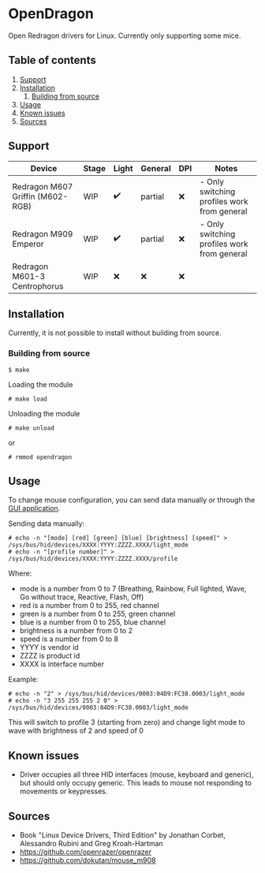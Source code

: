 # OpenDragon

Open Redragon drivers for Linux. Currently only supporting some mice.

## Table of contents

1. [Support](#support)
2. [Installation](#installation)
   1. [Building from source](#building-from-source)
3. [Usage](#usage)
4. [Known issues](#known-issues)
5. [Sources](#sources)

## Support

| Device                           | Stage | Light | General | DPI | Notes                                       |
| -------------------------------- | ----- | ----- | ------- | --- | ------------------------------------------- |
| Redragon M607 Griffin (M602-RGB) | WIP   | ✔️    | partial | ❌  | - Only switching profiles work from general |
| Redragon M909 Emperor            | WIP   | ✔️    | partial | ❌  | - Only switching profiles work from general |
| Redragon M601-3 Centrophorus     | WIP   | ❌    | ❌      | ❌  |                                             |

## Installation

Currently, it is not possible to install without building from source.

### Building from source

```
$ make
```

Loading the module

```
# make load
```

Unloading the module

```
# make unload
```

or

```
# rmmod opendragon
```

## Usage

To change mouse configuration, you can send data manually or through the [GUI application](https://github.com/GrbavaCigla/opendragui).

Sending data manually:

```
# echo -n "[mode] [red] [green] [blue] [brightness] [speed]" > /sys/bus/hid/devices/XXXX:YYYY:ZZZZ.XXXX/light_mode
# echo -n "[profile number]" > /sys/bus/hid/devices/XXXX:YYYY:ZZZZ.XXXX/profile
```

Where:

- mode is a number from 0 to 7 (Breathing, Rainbow, Full lighted, Wave, Go without trace, Reactive, Flash, Off)
- red is a number from 0 to 255, red channel
- green is a number from 0 to 255, green channel
- blue is a number from 0 to 255, blue channel
- brightness is a number from 0 to 2
- speed is a number from 0 to 8
- YYYY is vendor id
- ZZZZ is product id
- XXXX is interface number

Example:

```
# echo -n "2" > /sys/bus/hid/devices/0003:04D9:FC38.0003/light_mode
# echo -n "3 255 255 255 2 0" > /sys/bus/hid/devices/0003:04D9:FC38.0003/light_mode
```
This will switch to profile 3 (starting from zero) and change light mode to wave with brightness of 2 and speed of 0

## Known issues

- Driver occupies all three HID interfaces (mouse, keyboard and generic), but should only occupy generic. This leads to mouse not responding to movements or keypresses.

## Sources

- Book "Linux Device Drivers, Third Edition" by Jonathan Corbet, Alessandro Rubini and Greg Kroah-Hartman
- https://github.com/openrazer/openrazer
- https://github.com/dokutan/mouse_m908
